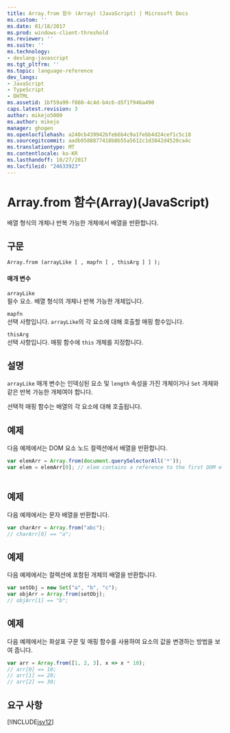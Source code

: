 ```yaml
---
title: Array.from 함수 (Array) (JavaScript) | Microsoft Docs
ms.custom: ''
ms.date: 01/18/2017
ms.prod: windows-client-threshold
ms.reviewer: ''
ms.suite: ''
ms.technology:
- devlang-javascript
ms.tgt_pltfrm: ''
ms.topic: language-reference
dev_langs:
- JavaScript
- TypeScript
- DHTML
ms.assetid: 1bf59a99-f860-4c4d-b4c6-d5f1f946a490
caps.latest.revision: 3
author: mikejo5000
ms.author: mikejo
manager: ghogen
ms.openlocfilehash: a240cb439942bfeb6b4c9a1febb4d24cef1c5c18
ms.sourcegitcommit: aadb9588877418b8b55a5612c1d3842d4520ca4c
ms.translationtype: MT
ms.contentlocale: ko-KR
ms.lasthandoff: 10/27/2017
ms.locfileid: "24633923"
---
```

# <a name="arrayfrom-function-array-javascript"></a>Array.from 함수(Array)(JavaScript)
배열 형식의 개체나 반복 가능한 개체에서 배열을 반환합니다.  
  
## <a name="syntax"></a>구문  
  
```  
Array.from (arrayLike [ , mapfn [ , thisArg ] ] );  
```  
  
#### <a name="parameters"></a>매개 변수  
 `arrayLike`  
 필수 요소. 배열 형식의 개체나 반복 가능한 개체입니다.  
  
 `mapfn`  
 선택 사항입니다. `arrayLike`의 각 요소에 대해 호출할 매핑 함수입니다.  
  
 `thisArg`  
 선택 사항입니다. 매핑 함수에 `this` 개체를 지정합니다.  
  
## <a name="remarks"></a>설명  
 `arrayLike` 매개 변수는 인덱싱된 요소 및 `length` 속성을 가진 개체이거나 `Set` 개체와 같은 반복 가능한 개체여야 합니다.  
  
 선택적 매핑 함수는 배열의 각 요소에 대해 호출됩니다.  
  
## <a name="example"></a>예제  
 다음 예제에서는 DOM 요소 노드 컬렉션에서 배열을 반환합니다.  
  
```JavaScript  
var elemArr = Array.from(document.querySelectorAll('*'));  
var elem = elemArr[0]; // elem contains a reference to the first DOM element  
  
```  
  
## <a name="example"></a>예제  
 다음 예제에서는 문자 배열을 반환합니다.  
  
```JavaScript  
var charArr = Array.from("abc");  
// charArr[0] == "a";  
```  
  
## <a name="example"></a>예제  
 다음 예제에서는 컬렉션에 포함된 개체의 배열을 반환합니다.  
  
```JavaScript  
var setObj = new Set("a", "b", "c");  
var objArr = Array.from(setObj);  
// objArr[1] == "b";   
```  
  
## <a name="example"></a>예제  
 다음 예제에서는 화살표 구문 및 매핑 함수를 사용하여 요소의 값을 변경하는 방법을 보여 줍니다.  
  
```JavaScript  
var arr = Array.from([1, 2, 3], x => x * 10);  
// arr[0] == 10;  
// arr[1] == 20;  
// arr[2] == 30;  
```  
  
## <a name="requirements"></a>요구 사항  
 [!INCLUDE[jsv12](../../javascript/reference/includes/jsv12-md.md)]
